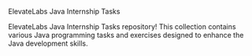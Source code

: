 ElevateLabs Java Internship Tasks


ElevateLabs Java Internship Tasks repository! This collection contains various Java programming tasks and exercises designed to enhance the Java development skills.
